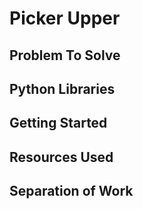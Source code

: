 # Picker Upper

## Problem To Solve

## Python Libraries

## Getting Started

## Resources Used

## Separation of Work
